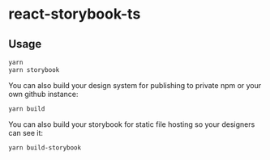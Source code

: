 # react-storybook-ts

## Usage

```bash
yarn
yarn storybook
```

You can also build your design system for publishing to private npm or your own github instance:

```bash
yarn build
```

You can also build your storybook for static file hosting so your designers can see it:

```bash
yarn build-storybook
```
